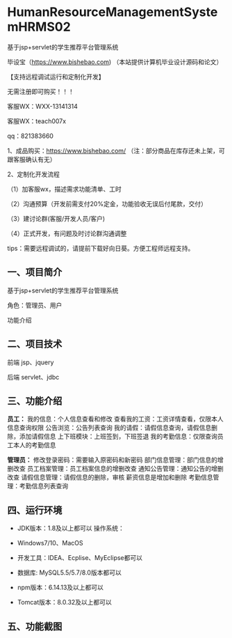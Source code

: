 # HumanResourceManagementSystemHRMS02
 基于jsp+servlet的学生推荐平台管理系统

毕设宝（https://www.bishebao.com) （本站提供计算机毕业设计源码和论文）

【支持远程调试运行和定制化开发】

无需注册即可购买！！！

客服WX：WXX-13141314

客服WX：teach007x

qq：821383660


1、成品购买：https://www.bishebao.com/ （注：部分商品在库存还未上架，可跟客服确认有无）

2、定制化开发流程

（1）加客服wx，描述需求功能清单、工时

（2）沟通预算（开发前需支付20%定金，功能验收无误后付尾款，交付）

（3）建讨论群(客服/开发人员/客户)

（4）正式开发，有问题及时讨论群沟通调整

tips：需要远程调试的，请提前下载好向日葵。方便工程师远程支持。
<h2>一、项目简介</h2>
基于jsp+servlet的学生推荐平台管理系统

角色：管理员、用户

功能介绍
<h2>二、项目技术</h2>
前端 jsp、jquery

后端 servlet、jdbc
<h2>三、功能介绍</h2>
<div class="markdown-heading" dir="auto">
<div class="markdown-heading" dir="auto">

<strong>员工：</strong>
我的信息：个人信息查看和修改
查看我的工资：工资详情查看，仅限本人信息查询权限
公告浏览：公告列表查询
我的请假：请假信息查询，请假信息删除，添加请假信息
上下班模块：上班签到，下班签退
我的考勤信息：仅限查询员工本人的考勤信息

<strong>管理员：</strong>
修改登录密码：需要输入原密码和新密码
部门信息管理：部门信息的增删改查
员工档案管理：员工档案信息的增删改查
通知公告管理：通知公告的增删改查
请假信息管理：请假信息的删除，审核
薪资信息是增加和删除
考勤信息管理：考勤信息列表查询

</div>
</div>
<h2>四、运行环境</h2>
<ul dir="auto">
 	<li>
<p dir="auto">JDK版本：1.8及以上都可以 操作系统：</p>
</li>
 	<li>
<p dir="auto">Windows7/10、MacOS</p>
</li>
 	<li>
<p dir="auto">开发工具：IDEA、Ecplise、MyEclipse都可以</p>
</li>
 	<li>
<p dir="auto">数据库: MySQL5.5/5.7/8.0版本都可以</p>
</li>
 	<li>
<p dir="auto">npm版本：6.14.13及以上都可以</p>
</li>
 	<li>
<p dir="auto">Tomcat版本：8.0.32及以上都可以</p>
</li>
</ul>
<h2>五、功能截图</h2>
<img class="aligncenter size-full wp-image" src="https://www.bishebao.com/wp-content/uploads/2024/07/基于jsp+servlet的人事管理系统（含配套报告文档）/result/image_1_1.png" alt="" />
<img class="aligncenter size-full wp-image" src="https://www.bishebao.com/wp-content/uploads/2024/07/基于jsp+servlet的人事管理系统（含配套报告文档）/result/image_2_2.png" alt="" />
<img class="aligncenter size-full wp-image" src="https://www.bishebao.com/wp-content/uploads/2024/07/基于jsp+servlet的人事管理系统（含配套报告文档）/result/image_3_3.png" alt="" />
<img class="aligncenter size-full wp-image" src="https://www.bishebao.com/wp-content/uploads/2024/07/基于jsp+servlet的人事管理系统（含配套报告文档）/result/image_4_4.png" alt="" />
<img class="aligncenter size-full wp-image" src="https://www.bishebao.com/wp-content/uploads/2024/07/基于jsp+servlet的人事管理系统（含配套报告文档）/result/image_5_5.png" alt="" />
<img class="aligncenter size-full wp-image" src="https://www.bishebao.com/wp-content/uploads/2024/07/基于jsp+servlet的人事管理系统（含配套报告文档）/result/image_6_6.png" alt="" />
<img class="aligncenter size-full wp-image" src="https://www.bishebao.com/wp-content/uploads/2024/07/基于jsp+servlet的人事管理系统（含配套报告文档）/result/image_7_7.png" alt="" />
<img class="aligncenter size-full wp-image" src="https://www.bishebao.com/wp-content/uploads/2024/07/基于jsp+servlet的人事管理系统（含配套报告文档）/result/image_8_8.png" alt="" />